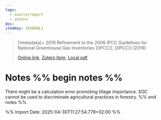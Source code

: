 ```yaml
---
tags:
  - source/report
  - zotero
doi: 
itemKey: 3VGH5NLJ
---
```

>[!metadata]+
> 2019 Refinement to the 2006 IPCC Guidelines for National Greenhouse Gas Inventories
> [[IPCC]], 
> [[IPCC]] (2019)
> 
> [Online link](https://www.ipcc-nggip.iges.or.jp/public/2019rf/pdf/4_Volume4/19R_V4_Ch05_Cropland.pdf), [Zotero Item](zotero://select/library/items/3VGH5NLJ), [Local pdf](file://C:/Users/aburg/Documents/references/zotero/storage/8QBM3WVZ/IPCC2019_2019Refinement.pdf), 

# Notes %% begin notes %%
There might be a calculation error promoting tillage importance.
SOC cannot be used to discriminate agricultural practices in forestry.
%% end notes %%




%% Import Date: 2025-04-30T11:27:54.779+02:00 %%
